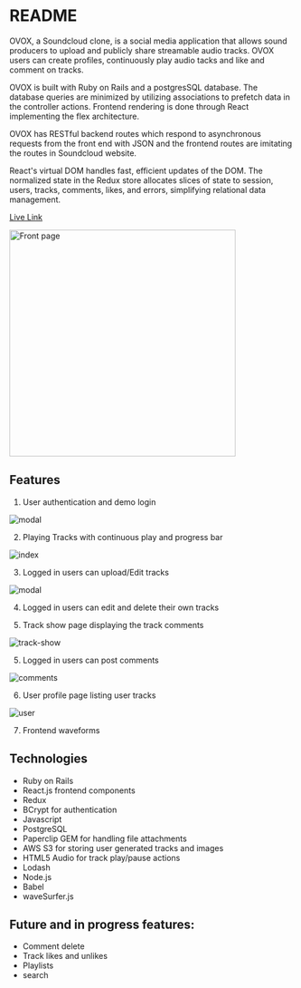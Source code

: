 # README
OVOX, a Soundcloud clone, is a social media application that allows sound producers to upload and publicly share streamable audio tracks. OVOX users can create profiles, continuously play audio tacks and like and comment on tracks.

OVOX is built with Ruby on Rails and a postgresSQL database. The database queries are minimized by utilizing associations to prefetch data in the controller actions. Frontend rendering is done through React implementing the flex architecture.

OVOX has RESTful backend routes which respond to asynchronous requests from the front end with JSON and the frontend routes are imitating the routes in Soundcloud website.

React's virtual DOM handles fast, efficient updates of the DOM. The normalized state in the Redux store allocates slices of state to session, users, tracks, comments, likes, and errors, simplifying relational data management.

[Live Link](https://ovox.herokuapp.com)


<!-- ![front](https://github.com/Masoule/OVOX/blob/master/app/assets/images/ovox/front.png | width=100) -->

<img src="https://github.com/Masoule/OVOX/blob/master/app/assets/images/ovox/front.png" alt="Front page" width="400px">

## Features

1.  User authentication and demo login

![modal](https://github.com/Masoule/OVOX/blob/master/app/assets/images/ovox/modal.png)

2. Playing Tracks with continuous play and progress bar

![index](https://github.com/Masoule/OVOX/blob/master/app/assets/images/ovox/index.png)

3. Logged in users can upload/Edit tracks

![modal](https://github.com/Masoule/OVOX/blob/master/app/assets/images/ovox/upload.png)

4. Logged in users can edit and delete their own tracks

4. Track show page displaying the track comments

![track-show](https://github.com/Masoule/OVOX/blob/master/app/assets/images/ovox/track-show.png)

5. Logged in users can post comments

![comments](https://github.com/Masoule/OVOX/blob/master/app/assets/images/ovox/modal.png)

6. User profile page listing user tracks

![user](https://github.com/Masoule/OVOX/blob/master/app/assets/images/ovox/user.png)

7. Frontend waveforms




## Technologies

* Ruby on Rails
* React.js frontend components
* Redux
* BCrypt for authentication
* Javascript
* PostgreSQL
* Paperclip GEM for handling file attachments
* AWS S3 for storing user generated tracks and images
* HTML5 Audio for track play/pause actions
* Lodash
* Node.js
* Babel
* waveSurfer.js


## Future and in progress features:
* Comment delete
* Track likes and unlikes
* Playlists
* search

